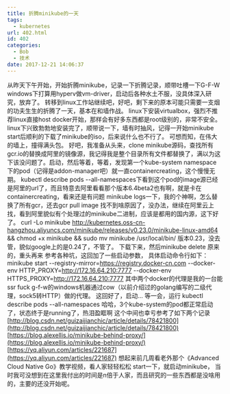 ```yaml
---
title: 折腾minikube的一天
tags:
  - kubernetes
url: 402.html
id: 402
categories:
  - Bob
  - 技术
date: 2017-12-21 14:06:37
---
```


从昨天下午开始，开始折腾minikube，记录一下折腾记录，顺带吐槽一下G-F-W windows下打算用hyperv做vm-driver，启动后各种水土不服，没具体深入研究，放弃了。 转移到linux工作站继续吧，好吧，剩下来的原本可能只需要一支烟的功夫生生的折腾了一天，基本在和墙作战。 linux下安装virtualbox，强烈不推荐linux直接host docker开始，那样会有好多东西都是root级别的，非常不安全。 linux下兴致勃勃地安装完了，顺带说一下，墙有时抽风，记得一开始minikube start后顺利的下载了minikube的iso，后来说什么也不行了。 可想而知，在伟大的墙上，撞得满头包。 好吧，我准备从头来，clone minikube源码，查找所有gcr.io的替换成阿里的镜像源，我记得我是整个目录所有文件都替换了，满以为这下该没问题了。启动，然后等着，等着，发现第一个kube-system namespace 下的pod（记得是addon-manager吧）就一直containercreating，这个慢慢无期。 kubectl describe pods --all-namespaces下看到这个pod的image源已经是阿里的url了，而且特意去阿里看看那个版本6.4beta2也有啊，就是卡在containercreating，看来还是有问题 minikube logs一下，我的个神啊，怎么替换了所有gcr，还去gcr pull image 找不到啥原因了，没办法，继续在阿里云上找，看到阿里貌似有个处理过的minikube二进制，应该是都用的国内源，这下好了。 curl -Lo minikube http://kubernetes.oss-cn-hangzhou.aliyuncs.com/minikube/releases/v0.23.0/minikube-linux-amd64 && chmod +x minikube && sudo mv minikube /usr/local/bin/ 版本0.23，没去管，貌似google上的是0.24了，不管了。 下载下来，然后minikube delete 原来的，重头再来 参考各种坑，这回加了一些启动参数， 具体启动命令行如下： minikube start --registry-mirror=https://registry.docker-cn.com --docker-env HTTP\_PROXY=http://172.16.64.210:7777 --docker-env HTTPS\_PROXY=http://172.16.64.210:7777 其中两个docker的代理是我的一台能ssr fuck g-f-w的windows机器通过cow（以前介绍过的golang编写的二级代理，sock5转HTTP）做的代理。 这回好了，启动... 等一会，运行 kubectl describe pods --all-namespaces 哈哈，3个kube-system的pod都正常启动了，状态终于是running了，热泪盈眶啊 这个中间也幸亏参考了如下两个记录 [http://blog.csdn.net/guizaijianchic/article/details/78421800](http://blog.csdn.net/guizaijianchic/article/details/78421800) [https://blog.alexellis.io/minikube-behind-proxy/](https://blog.alexellis.io/minikube-behind-proxy/) [https://yq.aliyun.com/articles/221687](https://yq.aliyun.com/articles/221687) 想起来前几周看老外那个《Advanced Cloud Native Go》教学视频，看人家轻轻松松 start一下，就启动minikube， 当时我可没想到在这里我付出的时间是n倍于人家，而且研究的一些东西都是没啥用的，主要的还没开始呢。